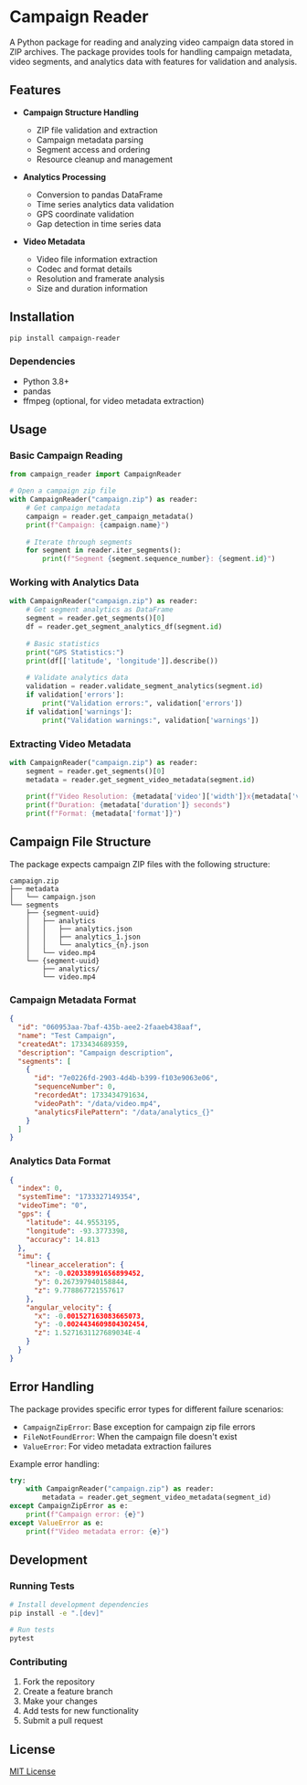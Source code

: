 # Campaign Reader

A Python package for reading and analyzing video campaign data stored in ZIP archives. The package provides tools for handling campaign metadata, video segments, and analytics data with features for validation and analysis.

## Features

- **Campaign Structure Handling**
  - ZIP file validation and extraction
  - Campaign metadata parsing
  - Segment access and ordering
  - Resource cleanup and management

- **Analytics Processing**
  - Conversion to pandas DataFrame
  - Time series analytics data validation
  - GPS coordinate validation
  - Gap detection in time series data

- **Video Metadata**
  - Video file information extraction
  - Codec and format details
  - Resolution and framerate analysis
  - Size and duration information

## Installation

```bash
pip install campaign-reader
```

### Dependencies

- Python 3.8+
- pandas
- ffmpeg (optional, for video metadata extraction)

## Usage

### Basic Campaign Reading

```python
from campaign_reader import CampaignReader

# Open a campaign zip file
with CampaignReader("campaign.zip") as reader:
    # Get campaign metadata
    campaign = reader.get_campaign_metadata()
    print(f"Campaign: {campaign.name}")
    
    # Iterate through segments
    for segment in reader.iter_segments():
        print(f"Segment {segment.sequence_number}: {segment.id}")
```

### Working with Analytics Data

```python
with CampaignReader("campaign.zip") as reader:
    # Get segment analytics as DataFrame
    segment = reader.get_segments()[0]
    df = reader.get_segment_analytics_df(segment.id)
    
    # Basic statistics
    print("GPS Statistics:")
    print(df[['latitude', 'longitude']].describe())
    
    # Validate analytics data
    validation = reader.validate_segment_analytics(segment.id)
    if validation['errors']:
        print("Validation errors:", validation['errors'])
    if validation['warnings']:
        print("Validation warnings:", validation['warnings'])
```

### Extracting Video Metadata

```python
with CampaignReader("campaign.zip") as reader:
    segment = reader.get_segments()[0]
    metadata = reader.get_segment_video_metadata(segment.id)
    
    print(f"Video Resolution: {metadata['video']['width']}x{metadata['video']['height']}")
    print(f"Duration: {metadata['duration']} seconds")
    print(f"Format: {metadata['format']}")
```

## Campaign File Structure

The package expects campaign ZIP files with the following structure:

```
campaign.zip
├── metadata
│   └── campaign.json
└── segments
    ├── {segment-uuid}
    │   ├── analytics
    │   │   ├── analytics.json
    │   │   ├── analytics_1.json
    │   │   └── analytics_{n}.json
    │   └── video.mp4
    └── {segment-uuid}
        ├── analytics/
        └── video.mp4
```

### Campaign Metadata Format

```json
{
  "id": "060953aa-7baf-435b-aee2-2faaeb438aaf",
  "name": "Test Campaign",
  "createdAt": 1733434689359,
  "description": "Campaign description",
  "segments": [
    {
      "id": "7e0226fd-2903-4d4b-b399-f103e9063e06",
      "sequenceNumber": 0,
      "recordedAt": 1733434791634,
      "videoPath": "/data/video.mp4",
      "analyticsFilePattern": "/data/analytics_{}"
    }
  ]
}
```

### Analytics Data Format

```json
{
  "index": 0,
  "systemTime": "1733327149354",
  "videoTime": "0",
  "gps": {
    "latitude": 44.9553195,
    "longitude": -93.3773398,
    "accuracy": 14.813
  },
  "imu": {
    "linear_acceleration": {
      "x": -0.020338991656899452,
      "y": 0.267397940158844,
      "z": 9.778867721557617
    },
    "angular_velocity": {
      "x": -0.001527163083665073,
      "y": -0.0024434609804302454,
      "z": 1.5271631127689034E-4
    }
  }
}
```

## Error Handling

The package provides specific error types for different failure scenarios:

- `CampaignZipError`: Base exception for campaign zip file errors
- `FileNotFoundError`: When the campaign file doesn't exist
- `ValueError`: For video metadata extraction failures

Example error handling:

```python
try:
    with CampaignReader("campaign.zip") as reader:
        metadata = reader.get_segment_video_metadata(segment_id)
except CampaignZipError as e:
    print(f"Campaign error: {e}")
except ValueError as e:
    print(f"Video metadata error: {e}")
```

## Development

### Running Tests

```bash
# Install development dependencies
pip install -e ".[dev]"

# Run tests
pytest
```

### Contributing

1. Fork the repository
2. Create a feature branch
3. Make your changes
4. Add tests for new functionality
5. Submit a pull request

## License

[MIT License](LICENSE)